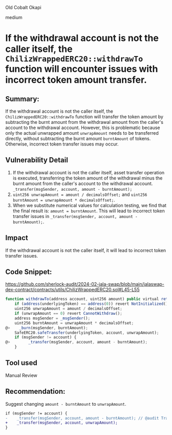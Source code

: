 Old Cobalt Okapi

medium

# If the withdrawal account is not the caller itself, the `ChilizWrappedERC20::withdrawTo` function will encounter issues with incorrect token amount transfer.

## Summary:

If the withdrawal account is not the caller itself, the `ChilizWrappedERC20::withdrawTo` function will transfer the token amount by subtracting the burnt amount from the withdrawal amount from the caller's account to the withdrawal account. However, this is problematic because only the actual unwrapped amount `unwrapAmount` needs to be transferred directly, without subtracting the burnt amount `burntAmount` of tokens. Otherwise, incorrect token transfer issues may occur.

## Vulnerability Detail
1. If the withdrawal account is not the caller itself, asset transfer operation is executed, transferring the token amount of the withdrawal minus the burnt amount from the caller's account to the withdrawal account. `_transfer(msgSender, account, amount - burntAmount);`
2. `uint256 unwrapAmount = amount / decimalsOffset;` and `uint256 burntAmount = unwrapAmount * decimalsOffset;`.
3. When we substitute numerical values for calculation testing, we find that the final result is: `amount = burntAmount`. This will lead to incorrect token transfer issues in `_transfer(msgSender, account, amount - burntAmount);`.

## Impact

If the withdrawal account is not the caller itself, it will lead to incorrect token transfer issues.

## Code Snippet:

https://github.com/sherlock-audit/2024-02-jala-swap/blob/main/jalaswap-dex-contract/contracts/utils/ChilizWrappedERC20.sol#L45-L55

```js
function withdrawTo(address account, uint256 amount) public virtual returns (bool) {
    if (address(underlyingToken) == address(0)) revert NotInitialized();
    uint256 unwrapAmount = amount / decimalsOffset;
    if (unwrapAmount == 0) revert CannotWithdraw();
    address msgSender = _msgSender();
    uint256 burntAmount = unwrapAmount * decimalsOffset;
@>    _burn(msgSender, burntAmount);
    SafeERC20.safeTransfer(underlyingToken, account, unwrapAmount);
    if (msgSender != account) {
@>        _transfer(msgSender, account, amount - burntAmount);
    }
```

## Tool used

Manual Review

## Recommendation:

Suggest changing `amount - burntAmount` to `unwrapAmount`.

```diff
if (msgSender != account) {
-    _transfer(msgSender, account, amount - burntAmount); // @audit Transfer of Token amount error.
+    _transfer(msgSender, account, unwrapAmount); 
}
```